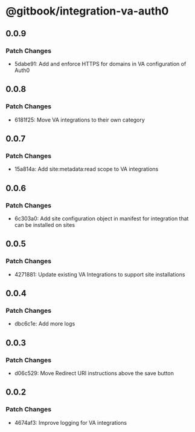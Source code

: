 # @gitbook/integration-va-auth0

## 0.0.9

### Patch Changes

-   5dabe91: Add and enforce HTTPS for domains in VA configuration of Auth0

## 0.0.8

### Patch Changes

-   6181f25: Move VA integrations to their own category

## 0.0.7

### Patch Changes

-   15a814a: Add site:metadata:read scope to VA integrations

## 0.0.6

### Patch Changes

-   6c303a0: Add site configuration object in manifest for integration that can be installed on sites

## 0.0.5

### Patch Changes

-   4271881: Update existing VA Integrations to support site installations

## 0.0.4

### Patch Changes

-   dbc6c1e: Add more logs

## 0.0.3

### Patch Changes

-   d06c529: Move Redirect URI instructions above the save button

## 0.0.2

### Patch Changes

-   4674af3: Improve logging for VA integrations
